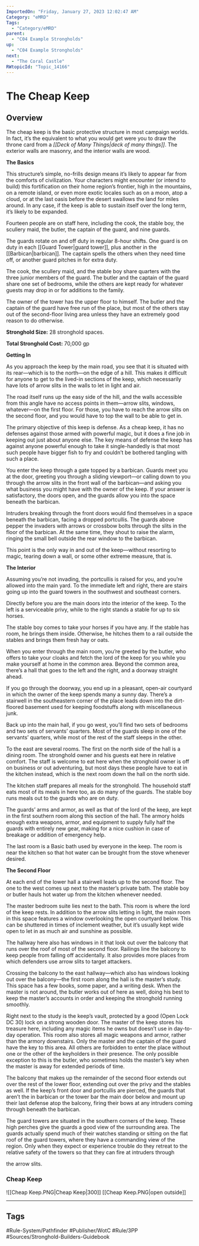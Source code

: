 ```yaml
---
ImportedOn: "Friday, January 27, 2023 12:02:47 AM"
Category: "eMRD"
Tags:
  - "Category/eMRD"
parent:
  - "C04 Example Strongholds"
up:
  - "C04 Example Strongholds"
next:
  - "The Coral Castle"
RWtopicId: "Topic_14166"
---
```

# The Cheap Keep
## Overview
The cheap keep is the basic protective structure in most campaign worlds. In fact, it’s the equivalent to what you would get were you to draw the throne card from a *[[Deck of Many Things|deck of many things]]*. The exterior walls are masonry, and the interior walls are wood.

**The Basics**

This structure’s simple, no-frills design means it’s likely to appear far from the comforts of civilization. Your characters might encounter (or intend to build) this fortification on their home region’s frontier, high in the mountains, on a remote island, or even more exotic locales such as on a moon, atop a cloud, or at the last oasis before the desert swallows the land for miles around. In any case, if the keep is able to sustain itself over the long term, it’s likely to be expanded.

Fourteen people are on staff here, including the cook, the stable boy, the scullery maid, the butler, the captain of the guard, and nine guards.

The guards rotate on and off duty in regular 8-hour shifts. One guard is on duty in each [[Guard Tower|guard tower]], plus another in the [[Barbican|barbican]]. The captain spells the others when they need time off, or another guard pitches in for extra duty.

The cook, the scullery maid, and the stable boy share quarters with the three junior members of the guard. The butler and the captain of the guard share one set of bedrooms, while the others are kept ready for whatever guests may drop in or for additions to the family.

The owner of the tower has the upper floor to himself. The butler and the captain of the guard have free run of the place, but most of the others stay out of the second-floor living area unless they have an extremely good reason to do otherwise.

**Stronghold Size:** 28 stronghold spaces.

**Total Stronghold Cost:** 70,000 gp

**Getting In**

As you approach the keep by the main road, you see that it is situated with its rear—which is to the north—on the edge of a hill. This makes it difficult for anyone to get to the lived-in sections of the keep, which necessarily have lots of arrow slits in the walls to let in light and air.

The road itself runs up the easy side of the hill, and the walls accessible from this angle have no access points in them—arrow slits, windows, whatever—on the first floor. For those, you have to reach the arrow slits on the second floor, and you would have to top the wall to be able to get in.

The primary objective of this keep is defense. As a cheap keep, it has no defenses against those armed with powerful magic, but it does a fine job in keeping out just about anyone else. The key means of defense the keep has against anyone powerful enough to take it single-handedly is that most such people have bigger fish to fry and couldn’t be bothered tangling with such a place.

You enter the keep through a gate topped by a barbican. Guards meet you at the door, greeting you through a sliding viewport—or calling down to you through the arrow slits in the front wall of the barbican—and asking you what business you might have with the owner of the keep. If your answer is satisfactory, the doors open, and the guards allow you into the space beneath the barbican.

Intruders breaking through the front doors would find themselves in a space beneath the barbican, facing a dropped portcullis. The guards above pepper the invaders with arrows or crossbow bolts through the slits in the floor of the barbican. At the same time, they shout to raise the alarm, ringing the small bell outside the rear window to the barbican.

This point is the only way in and out of the keep—without resorting to magic, tearing down a wall, or some other extreme measure, that is.

**The Interior**

Assuming you’re not invading, the portcullis is raised for you, and you’re allowed into the main yard. To the immediate left and right, there are stairs going up into the guard towers in the southwest and southeast corners.

Directly before you are the main doors into the interior of the keep. To the left is a serviceable privy, while to the right stands a stable for up to six horses.

The stable boy comes to take your horses if you have any. If the stable has room, he brings them inside. Otherwise, he hitches them to a rail outside the stables and brings them fresh hay or oats.

When you enter through the main room, you’re greeted by the butler, who offers to take your cloaks and fetch the lord of the keep for you while you make yourself at home in the common area. Beyond the common area, there’s a hall that goes to the left and the right, and a doorway straight ahead.

If you go through the doorway, you end up in a pleasant, open-air courtyard in which the owner of the keep spends many a sunny day. There’s a stairwell in the southeastern corner of the place leads down into the dirt-floored basement used for keeping foodstuffs along with miscellaneous junk.

Back up into the main hall, if you go west, you’ll find two sets of bedrooms and two sets of servants’ quarters. Most of the guards sleep in one of the servants’ quarters, while most of the rest of the staff sleeps in the other.

To the east are several rooms. The first on the north side of the hall is a dining room. The stronghold owner and his guests eat here in relative comfort. The staff is welcome to eat here when the stronghold owner is off on business or out adventuring, but most days these people have to eat in the kitchen instead, which is the next room down the hall on the north side.

The kitchen staff prepares all meals for the stronghold. The household staff eats most of its meals in here too, as do many of the guards. The stable boy runs meals out to the guards who are on duty.

The guards’ arms and armor, as well as that of the lord of the keep, are kept in the first southern room along this section of the hall. The armory holds enough extra weapons, armor, and equipment to supply fully half the guards with entirely new gear, making for a nice cushion in case of breakage or addition of emergency help.

The last room is a Basic bath used by everyone in the keep. The room is near the kitchen so that hot water can be brought from the stove whenever desired.

**The Second Floor**

At each end of the lower hall a stairwell leads up to the second floor. The one to the west comes up next to the master’s private bath. The stable boy or butler hauls hot water up from the kitchen whenever needed.

The master bedroom suite lies next to the bath. This room is where the lord of the keep rests. In addition to the arrow slits letting in light, the main room in this space features a window overlooking the open courtyard below. This can be shuttered in times of inclement weather, but it’s usually kept wide open to let in as much air and sunshine as possible.

The hallway here also has windows in it that look out over the balcony that runs over the roof of most of the second floor. Railings line the balcony to keep people from falling off accidentally. It also provides more places from which defenders use arrow slits to target attackers.

Crossing the balcony to the east hallway—which also has windows looking out over the balcony—the first room along the hall is the master’s study. This space has a few books, some paper, and a writing desk. When the master is not around, the butler works out of here as well, doing his best to keep the master’s accounts in order and keeping the stronghold running smoothly.

Right next to the study is the keep’s vault, protected by a good (Open Lock DC 30) lock on a strong wooden door. The master of the keep stores his treasure here, including any magic items he owns but doesn’t use in day-to-day operation. This room also stores all magic weapons and armor, rather than the armory downstairs. Only the master and the captain of the guard have the key to this area. All others are forbidden to enter the place without one or the other of the keyholders in their presence. The only possible exception to this is the butler, who sometimes holds the master’s key when the master is away for extended periods of time.

The balcony that makes up the remainder of the second floor extends out over the rest of the lower floor, extending out over the privy and the stables as well. If the keep’s front door and portcullis are pierced, the guards that aren’t the in barbican or the tower bar the main door below and mount up their last defense atop the balcony, firing their bows at any intruders coming through beneath the barbican.

The guard towers are situated in the southern corners of the keep. These high perches give the guards a good view of the surrounding area. The guards actually spend much of their watches standing or sitting on the flat roof of the guard towers, where they have a commanding view of the region. Only when they expect or experience trouble do they retreat to the relative safety of the towers so that they can fire at intruders through

the arrow slits.

### Cheap Keep
![[Cheap Keep.PNG|Cheap Keep|300]]
[[Cheap Keep.PNG|open outside]]


---
## Tags
#Rule-System/Pathfinder #Publisher/WotC #Rule/3PP #Sources/Stronghold-Builders-Guidebook

